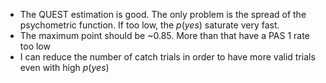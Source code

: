 - The QUEST estimation is good. The only problem is the spread of the psychometric function. If too low, the $p(yes)$ saturate very fast.
- The maximum point should be ~0.85. More than that have a PAS 1 rate too low
- I can reduce the number of catch trials in order to have more valid trials even with high $p(yes)$